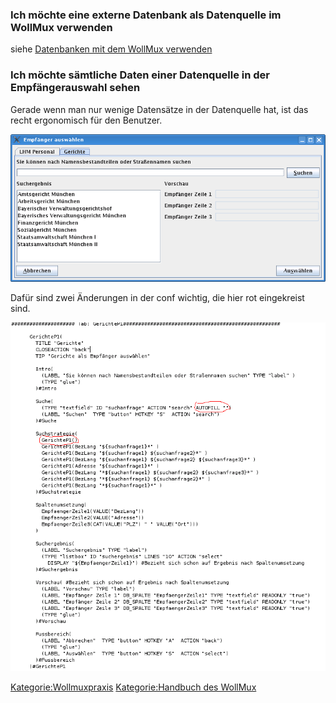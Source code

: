 ### Ich möchte eine externe Datenbank als Datenquelle im WollMux verwenden

siehe [Datenbanken mit dem WollMux verwenden](Datenbanken_mit_dem_WollMux_verwenden.md)

### Ich möchte sämtliche Daten einer Datenquelle in der Empfängerauswahl sehen

Gerade wenn man nur wenige Datensätze in der Datenquelle hat, ist das
recht ergonomisch für den Benutzer.

![](Empfaengerauswahl_gerichte.png "Empfaengerauswahl gerichte.png")

Dafür sind zwei Änderungen in der conf wichtig, die hier rot eingekreist
sind.

![](Tab_gerichte.png "Tab gerichte.png")

<Kategorie:Wollmuxpraxis> [Kategorie:Handbuch des WollMux](Kategorie:Handbuch_des_WollMux)
